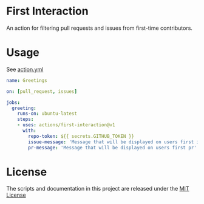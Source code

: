 # First Interaction

An action for filtering pull requests and issues from first-time contributors.

# Usage

See [action.yml](action.yml)

```yaml
name: Greetings

on: [pull_request, issues]

jobs:
  greeting:
    runs-on: ubuntu-latest
    steps:
    - uses: actions/first-interaction@v1
      with:
        repo-token: ${{ secrets.GITHUB_TOKEN }}
        issue-message: 'Message that will be displayed on users first issue'
        pr-message: 'Message that will be displayed on users first pr'
```


# License

The scripts and documentation in this project are released under the [MIT License](LICENSE)

